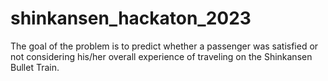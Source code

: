 # shinkansen_hackaton_2023
The goal of the problem is to predict whether a passenger was satisfied or not considering his/her overall experience of traveling on the Shinkansen Bullet Train.
